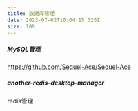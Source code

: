 ```yaml
---
title: 数据库管理
date: 2023-07-02T10:04:15.325Z
size: 109
---
```

##### MySQL管理

https://github.com/Sequel-Ace/Sequel-Ace

##### another-redis-desktop-manager

redis管理
